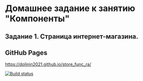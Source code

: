 # Домашнее задание к занятию "Компоненты"
## Задание 1. Страница интернет-магазина.

## GitHub Pages
https://dolinin2021.github.io/store_func_ra/

[![Build status](https://ci.appveyor.com/api/projects/status/7xx91qkvm26vyowk?svg=true)](https://ci.appveyor.com/project/Dolinin2021/store-func-ra-7q1kp)
